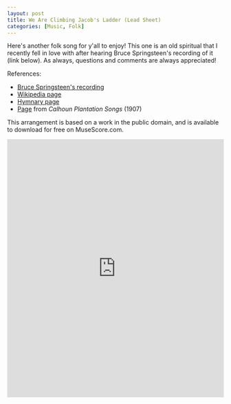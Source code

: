 ```yaml
---
layout: post
title: We Are Climbing Jacob's Ladder (Lead Sheet)
categories: [Music, Folk]
---
```


Here's another folk song for y'all to enjoy! This one is an old spiritual that I recently fell in love with after hearing Bruce Springsteen's recording of it (link below). As always, questions and comments are always appreciated!

References:
- [Bruce Springsteen's recording](https://open.spotify.com/track/4t2L7UTfOcUBF4P8j2eA45)
- [Wikipedia page](https://en.wikipedia.org/wiki/We_Are_Climbing_Jacob%27s_Ladder)
- [Hymnary page](https://hymnary.org/text/we_are_climbing_jacobs_ladder_we_are_cli)
- [Page](https://babel.hathitrust.org/cgi/pt?id=emu.010001066023;seq=33) from *Calhoun Plantation Songs* (1907)

This arrangement is based on a work in the public domain, and is available to download for free on MuseScore.com.

<iframe width="100%" height="600" src="https://musescore.com/user/19506/scores/4299406/embed" frameborder="0" allowfullscreen allow="autoplay; fullscreen"></iframe>
